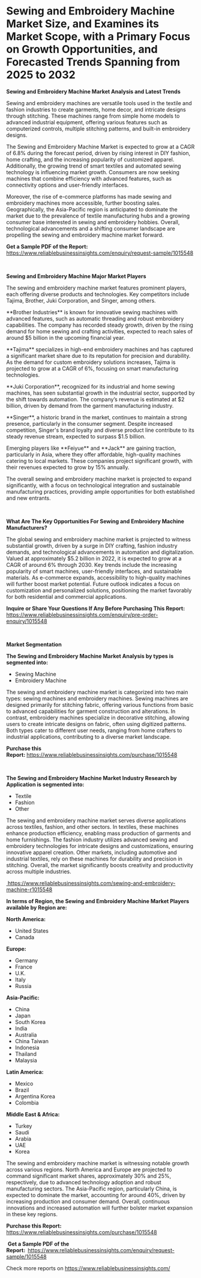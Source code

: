 <p><h1>Sewing and Embroidery Machine Market Size, and Examines its Market Scope, with a Primary Focus on Growth Opportunities, and Forecasted Trends Spanning from 2025 to 2032</h1></p><p><strong>Sewing and Embroidery Machine Market Analysis and Latest Trends</strong></p>
<p><p>Sewing and embroidery machines are versatile tools used in the textile and fashion industries to create garments, home decor, and intricate designs through stitching. These machines range from simple home models to advanced industrial equipment, offering various features such as computerized controls, multiple stitching patterns, and built-in embroidery designs.</p><p>The Sewing and Embroidery Machine Market is expected to grow at a CAGR of 6.8% during the forecast period, driven by rising interest in DIY fashion, home crafting, and the increasing popularity of customized apparel. Additionally, the growing trend of smart textiles and automated sewing technology is influencing market growth. Consumers are now seeking machines that combine efficiency with advanced features, such as connectivity options and user-friendly interfaces.</p><p>Moreover, the rise of e-commerce platforms has made sewing and embroidery machines more accessible, further boosting sales. Geographically, the Asia-Pacific region is anticipated to dominate the market due to the prevalence of textile manufacturing hubs and a growing consumer base interested in sewing and embroidery hobbies. Overall, technological advancements and a shifting consumer landscape are propelling the sewing and embroidery machine market forward.</p></p>
<p><strong>Get a Sample PDF of the Report:&nbsp;</strong> <a href="https://www.reliablebusinessinsights.com/enquiry/request-sample/1015548?utm_campaign=2752&utm_medium=2&utm_source=Github&utm_content=ia&utm_term=10042025&utm_id=sewing-and-embroidery-machine">https://www.reliablebusinessinsights.com/enquiry/request-sample/1015548</a></p>
<p>&nbsp;</p>
<p><strong>Sewing and Embroidery Machine Major Market Players</strong></p>
<p><p>The sewing and embroidery machine market features prominent players, each offering diverse products and technologies. Key competitors include Tajima, Brother, Juki Corporation, and Singer, among others. </p><p>**Brother Industries** is known for innovative sewing machines with advanced features, such as automatic threading and robust embroidery capabilities. The company has recorded steady growth, driven by the rising demand for home sewing and crafting activities, expected to reach sales of around $5 billion in the upcoming financial year.</p><p>**Tajima** specializes in high-end embroidery machines and has captured a significant market share due to its reputation for precision and durability. As the demand for custom embroidery solutions increases, Tajima is projected to grow at a CAGR of 6%, focusing on smart manufacturing technologies.</p><p>**Juki Corporation**, recognized for its industrial and home sewing machines, has seen substantial growth in the industrial sector, supported by the shift towards automation. The company’s revenue is estimated at $2 billion, driven by demand from the garment manufacturing industry. </p><p>**Singer**, a historic brand in the market, continues to maintain a strong presence, particularly in the consumer segment. Despite increased competition, Singer's brand loyalty and diverse product line contribute to its steady revenue stream, expected to surpass $1.5 billion.</p><p>Emerging players like **Feiyue** and **Jack** are gaining traction, particularly in Asia, where they offer affordable, high-quality machines catering to local markets. These companies project significant growth, with their revenues expected to grow by 15% annually.</p><p>The overall sewing and embroidery machine market is projected to expand significantly, with a focus on technological integration and sustainable manufacturing practices, providing ample opportunities for both established and new entrants.</p></p>
<p>&nbsp;</p>
<p><strong>What Are The Key Opportunities For Sewing and Embroidery Machine Manufacturers?</strong></p>
<p><p>The global sewing and embroidery machine market is projected to witness substantial growth, driven by a surge in DIY crafting, fashion industry demands, and technological advancements in automation and digitalization. Valued at approximately $5.2 billion in 2022, it is expected to grow at a CAGR of around 6% through 2030. Key trends include the increasing popularity of smart machines, user-friendly interfaces, and sustainable materials. As e-commerce expands, accessibility to high-quality machines will further boost market potential. Future outlook indicates a focus on customization and personalized solutions, positioning the market favorably for both residential and commercial applications.</p></p>
<p><strong>Inquire or Share Your Questions If Any Before Purchasing This Report:</strong> <a href="https://www.reliablebusinessinsights.com/enquiry/pre-order-enquiry/1015548?utm_campaign=2752&utm_medium=2&utm_source=Github&utm_content=ia&utm_term=10042025&utm_id=sewing-and-embroidery-machine">https://www.reliablebusinessinsights.com/enquiry/pre-order-enquiry/1015548</a></p>
<p>&nbsp;</p>
<p><strong>Market Segmentation</strong></p>
<p><strong>The Sewing and Embroidery Machine Market Analysis by types is segmented into:</strong></p>
<p><ul><li>Sewing Machine</li><li>Embroidery Machine</li></ul></p>
<p><p>The sewing and embroidery machine market is categorized into two main types: sewing machines and embroidery machines. Sewing machines are designed primarily for stitching fabric, offering various functions from basic to advanced capabilities for garment construction and alterations. In contrast, embroidery machines specialize in decorative stitching, allowing users to create intricate designs on fabric, often using digitized patterns. Both types cater to different user needs, ranging from home crafters to industrial applications, contributing to a diverse market landscape.</p></p>
<p><strong>Purchase this Report:&nbsp;</strong><a href="https://www.reliablebusinessinsights.com/purchase/1015548?utm_campaign=2752&utm_medium=2&utm_source=Github&utm_content=ia&utm_term=10042025&utm_id=sewing-and-embroidery-machine">https://www.reliablebusinessinsights.com/purchase/1015548</a></p>
<p>&nbsp;</p>
<p><strong>The Sewing and Embroidery Machine Market Industry Research by Application is segmented into:</strong></p>
<p><ul><li>Textile</li><li>Fashion</li><li>Other</li></ul></p>
<p><p>The sewing and embroidery machine market serves diverse applications across textiles, fashion, and other sectors. In textiles, these machines enhance production efficiency, enabling mass production of garments and home furnishings. The fashion industry utilizes advanced sewing and embroidery technologies for intricate designs and customizations, ensuring innovative apparel creation. Other markets, including automotive and industrial textiles, rely on these machines for durability and precision in stitching. Overall, the market significantly boosts creativity and productivity across multiple industries.</p></p>
<p><a href="https://www.reliablebusinessinsights.com/sewing-and-embroidery-machine-r1015548?utm_campaign=2752&utm_medium=2&utm_source=Github&utm_content=ia&utm_term=10042025&utm_id=sewing-and-embroidery-machine">&nbsp;https://www.reliablebusinessinsights.com/sewing-and-embroidery-machine-r1015548</a></p>
<p><strong>In terms of Region, the Sewing and Embroidery Machine Market Players available by Region are:</strong></p>
<p>
    <p> <strong> North America: </strong>
        <ul>
            <li>United States</li>
            <li>Canada</li>
        </ul>
        </p> 
    <p> <strong> Europe: </strong>
        <ul>
            <li>Germany</li>
            <li>France</li>
            <li>U.K.</li>
            <li>Italy</li>
            <li>Russia</li>
        </ul>
        </p> 
    <p> <strong> Asia-Pacific: </strong>
        <ul>
            <li>China</li>
            <li>Japan</li>
            <li>South Korea</li>
            <li>India</li>
            <li>Australia</li>
            <li>China Taiwan</li>
            <li>Indonesia</li>
            <li>Thailand</li>
            <li>Malaysia</li>
        </ul>
        </p> 
    <p> <strong> Latin America: </strong>
        <ul>
            <li>Mexico</li>
            <li>Brazil</li>
            <li>Argentina Korea</li>
            <li>Colombia</li>
        </ul>
        </p> 
    <p> <strong> Middle East & Africa: </strong>
        <ul>
            <li>Turkey</li>
            <li>Saudi</li>
            <li>Arabia</li>
            <li>UAE</li>
            <li>Korea</li>
        </ul>
    </p>
    </p>
<p><p>The sewing and embroidery machine market is witnessing notable growth across various regions. North America and Europe are projected to command significant market shares, approximately 30% and 25%, respectively, due to advanced technology adoption and robust manufacturing sectors. The Asia-Pacific region, particularly China, is expected to dominate the market, accounting for around 40%, driven by increasing production and consumer demand. Overall, continuous innovations and increased automation will further bolster market expansion in these key regions.</p></p>
<p><strong>Purchase this Report: </strong><a href="https://www.reliablebusinessinsights.com/purchase/1015548?utm_campaign=2752&utm_medium=2&utm_source=Github&utm_content=ia&utm_term=10042025&utm_id=sewing-and-embroidery-machine">https://www.reliablebusinessinsights.com/purchase/1015548</a></p>
<p>&nbsp;<strong>Get a Sample PDF of the Report:&nbsp;&nbsp;</strong><a href="https://www.reliablebusinessinsights.com/enquiry/request-sample/1015548?utm_campaign=2752&utm_medium=2&utm_source=Github&utm_content=ia&utm_term=10042025&utm_id=sewing-and-embroidery-machine">https://www.reliablebusinessinsights.com/enquiry/request-sample/1015548</a></p>
<p><strong></strong></p>
<p>Check more reports on <a href="https://www.reliablebusinessinsights.com/?utm_campaign=2752&utm_medium=2&utm_source=Github&utm_content=ia&utm_term=10042025&utm_id=sewing-and-embroidery-machine">https://www.reliablebusinessinsights.com/</a></p>